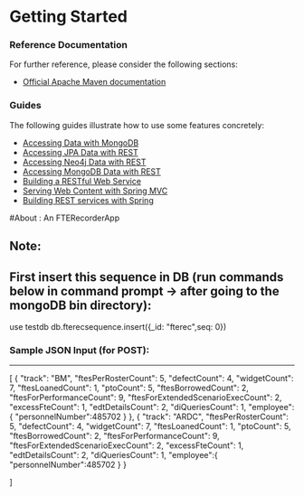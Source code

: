 # Getting Started

### Reference Documentation
For further reference, please consider the following sections:

* [Official Apache Maven documentation](https://maven.apache.org/guides/index.html)

### Guides
The following guides illustrate how to use some features concretely:

* [Accessing Data with MongoDB](https://spring.io/guides/gs/accessing-data-mongodb/)
* [Accessing JPA Data with REST](https://spring.io/guides/gs/accessing-data-rest/)
* [Accessing Neo4j Data with REST](https://spring.io/guides/gs/accessing-neo4j-data-rest/)
* [Accessing MongoDB Data with REST](https://spring.io/guides/gs/accessing-mongodb-data-rest/)
* [Building a RESTful Web Service](https://spring.io/guides/gs/rest-service/)
* [Serving Web Content with Spring MVC](https://spring.io/guides/gs/serving-web-content/)
* [Building REST services with Spring](https://spring.io/guides/tutorials/bookmarks/)

#About : An FTERecorderApp

Note:
-----
First insert this sequence in DB (run commands below in command prompt -> after going to the 
mongoDB bin directory):
---------------------------------
use testdb
db.fterecsequence.insert({_id: "fterec",seq: 0})

### Sample JSON Input (for POST):
--------------------------------
[
	{
		"track": "BM",
	    "ftesPerRosterCount": 5,
    	"defectCount": 4,
    	"widgetCount": 7,
    	"ftesLoanedCount": 1,
		"ptoCount": 5,
    	"ftesBorrowedCount": 2,
    	"ftesForPerformanceCount": 9,
    	"ftesForExtendedScenarioExecCount": 2,
    	"excessFteCount": 1,
    	"edtDetailsCount": 2,
    	"diQueriesCount": 1,
    	"employee":{
    		"personnelNumber":485702
    	}
	},
	{
		"track": "ARDC",
	    "ftesPerRosterCount": 5,
    	"defectCount": 4,
    	"widgetCount": 7,
    	"ftesLoanedCount": 1,
		"ptoCount": 5,
    	"ftesBorrowedCount": 2,
    	"ftesForPerformanceCount": 9,
    	"ftesForExtendedScenarioExecCount": 2,
    	"excessFteCount": 1,
    	"edtDetailsCount": 2,
    	"diQueriesCount": 1,
    	"employee":{
    		"personnelNumber":485702
    	}
	}
	
]